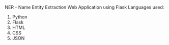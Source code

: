 NER - Name Entity Extraction
Web Application using Flask
Languages used:
1. Python
2. Flask
3. HTML
4. CSS
5. JSON
